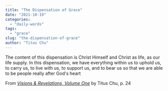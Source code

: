 ```yaml
---
title: "The Dispensation of Grace"
date: "2021-10-19"
categories: 
  - "daily-words"
tags: 
  - "grace"
slug: "the-dispensation-of-grace"
author: "Titus Chu"
---
```


The content of this dispensation is Christ Himself and Christ as life, as our life supply. In this dispensation, we have everything within us to uphold us, to carry us, to live with us, to support us, and to bear us so that we are able to be people really after God's heart

From _[Visions & Revelations, Volume One](https://www.asweetsavor.org/visions-and-revelations/)_ by Titus Chu, p. 24

